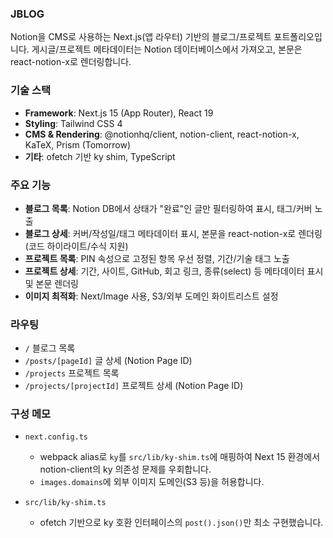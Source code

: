 ### JBLOG

Notion을 CMS로 사용하는 Next.js(앱 라우터) 기반의 블로그/프로젝트 포트폴리오입니다. 게시글/프로젝트 메타데이터는 Notion 데이터베이스에서 가져오고, 본문은 react-notion-x로 렌더링합니다.

### 기술 스택

- **Framework**: Next.js 15 (App Router), React 19
- **Styling**: Tailwind CSS 4
- **CMS & Rendering**: @notionhq/client, notion-client, react-notion-x, KaTeX, Prism (Tomorrow)
- **기타**: ofetch 기반 ky shim, TypeScript

### 주요 기능

- **블로그 목록**: Notion DB에서 상태가 "완료"인 글만 필터링하여 표시, 태그/커버 노출
- **블로그 상세**: 커버/작성일/태그 메타데이터 표시, 본문을 react-notion-x로 렌더링(코드 하이라이트/수식 지원)
- **프로젝트 목록**: PIN 속성으로 고정된 항목 우선 정렬, 기간/기술 태그 노출
- **프로젝트 상세**: 기간, 사이트, GitHub, 회고 링크, 종류(select) 등 메타데이터 표시 및 본문 렌더링
- **이미지 최적화**: Next/Image 사용, S3/외부 도메인 화이트리스트 설정

### 라우팅

- `/` 블로그 목록
- `/posts/[pageId]` 글 상세 (Notion Page ID)
- `/projects` 프로젝트 목록
- `/projects/[projectId]` 프로젝트 상세 (Notion Page ID)

### 구성 메모

- `next.config.ts`

  - webpack alias로 `ky`를 `src/lib/ky-shim.ts`에 매핑하여 Next 15 환경에서 notion-client의 ky 의존성 문제를 우회합니다.
  - `images.domains`에 외부 이미지 도메인(S3 등)을 허용합니다.

- `src/lib/ky-shim.ts`
  - ofetch 기반으로 ky 호환 인터페이스의 `post().json()`만 최소 구현했습니다.
